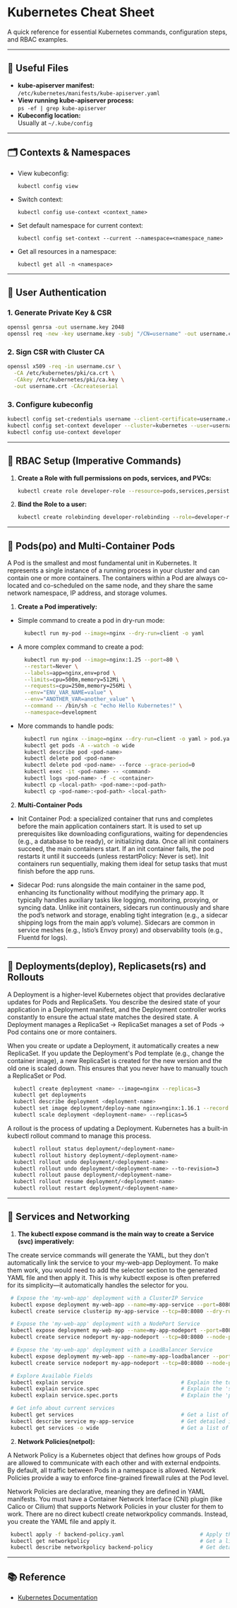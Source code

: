 # Kubernetes Cheat Sheet

A quick reference for essential Kubernetes commands, configuration steps, and RBAC examples.

---

## 📁 Useful Files

- **kube-apiserver manifest:**  
  `/etc/kubernetes/manifests/kube-apiserver.yaml`
- **View running kube-apiserver process:**  
  `ps -ef | grep kube-apiserver`
- **Kubeconfig location:**  
  Usually at `~/.kube/config`

---

## 🗂️ Contexts & Namespaces

- View kubeconfig:  
  ```
  kubectl config view
  ```
- Switch context:  
  ```
  kubectl config use-context <context_name>
  ```
- Set default namespace for current context:  
  ```
  kubectl config set-context --current --namespace=<namespace_name>
  ```
- Get all resources in a namespace:  
  ```
  kubectl get all -n <namespace>
  ```

---

## 👤 User Authentication

### 1. Generate Private Key & CSR
```sh
openssl genrsa -out username.key 2048
openssl req -new -key username.key -subj "/CN=username" -out username.csr
```

### 2. Sign CSR with Cluster CA
```sh
openssl x509 -req -in username.csr \
  -CA /etc/kubernetes/pki/ca.crt \
  -CAkey /etc/kubernetes/pki/ca.key \
  -out username.crt -CAcreateserial
```

### 3. Configure kubeconfig
```sh
kubectl config set-credentials username --client-certificate=username.crt --client-key=username.key
kubectl config set-context developer --cluster=kubernetes --user=username
kubectl config use-context developer
```

---

## 🔐 RBAC Setup (Imperative Commands)

1. **Create a Role with full permissions on pods, services, and PVCs:**
   ```sh
   kubectl create role developer-role --resource=pods,services,persistentvolumeclaims --verb="*" -n development
   ```

2. **Bind the Role to a user:**
   ```sh
   kubectl create rolebinding developer-rolebinding --role=developer-role --user=username -n development
   ```

---

## 🔐 Pods(po) and Multi-Container Pods 

A Pod is the smallest and most fundamental unit in Kubernetes. It represents a single instance of a running process in your cluster and can contain one or more containers. The containers within a Pod are always co-located and co-scheduled on the same node, and they share the same network namespace, IP address, and storage volumes.

1. **Create a Pod imperatively:**

  - Simple command to create a pod in dry-run mode:
    ```sh
      kubectl run my-pod --image=nginx --dry-run=client -o yaml
    ```

  - A more complex command to create a pod: 
    ```sh
      kubectl run my-pod --image=nginx:1.25 --port=80 \
      --restart=Never \
      --labels=app=nginx,env=prod \
      --limits=cpu=500m,memory=512Mi \
      --requests=cpu=250m,memory=256Mi \
      --env="ENV_VAR_NAME=value" \
      --env="ANOTHER_VAR=another_value" \
      --command -- /bin/sh -c "echo Hello Kubernetes!" \
      --namespace=development
    ```

  - More commands to handle pods:
    ```sh
      kubectl run nginx --image=nginx --dry-run=client -o yaml > pod.yaml     # Generate a pod
      kubectl get pods -A --watch -o wide                                     # List Pods (all namespaces, live updates and show more details)
      kubectl describe pod <pod-name>                                         # Describe a pod
      kubectl delete pod <pod-name>                                           # Delete a pod
      kubectl delete pod <pod-name> --force --grace-period=0                  # Force delete a pod if stuck
      kubectl exec -it <pod-name> -- <command>                                # Execute command within a running pod
      kubectl logs <pod-name> -f -c <container>                               # View pod logs (stream logs + c for multicontainer pods)
      kubectl cp <local-path> <pod-name>:<pod-path>                           # Upload files to pod
      kubectl cp <pod-name>:<pod-path> <local-path>                           # Download files from pod
    ```

2. **Multi-Container Pods**
   
  - Init Container Pod: a specialized container that runs and completes before the main application containers start. It is used to set up prerequisites like downloading configurations, waiting for dependencies (e.g., a database to be ready), or initializing data. Once all init containers succeed, the main containers start. If an init container fails, the pod restarts it until it succeeds (unless restartPolicy: Never is set). Init containers run sequentially, making them ideal for setup tasks that must finish before the app runs.

  - Sidecar Pod: runs alongside the main container in the same pod, enhancing its functionality without modifying the primary app. It typically handles auxiliary tasks like logging, monitoring, proxying, or syncing data. Unlike init containers, sidecars run continuously and share the pod’s network and storage, enabling tight integration (e.g., a sidecar shipping logs from the main app’s volume). Sidecars are common in service meshes (e.g., Istio’s Envoy proxy) and observability tools (e.g., Fluentd for logs).

---

## 🔐 Deployments(deploy), Replicasets(rs) and Rollouts   

A Deployment is a higher-level Kubernetes object that provides declarative updates for Pods and ReplicaSets. You describe the desired state of your application in a Deployment manifest, and the Deployment controller works constantly to ensure the actual state matches the desired state.
A Deployment manages a ReplicaSet -> ReplicaSet manages a set of Pods -> Pod contains one or more containers. 

When you create or update a Deployment, it automatically creates a new ReplicaSet. If you update the Deployment's Pod template (e.g., change the container image), a new ReplicaSet is created for the new version and the old one is scaled down. This ensures that you never have to manually touch a ReplicaSet or Pod.

```sh
  kubectl create deployment <name> --image=nginx --replicas=3             # Generate a deployment
  kubectl get deployments                                                 # List Deployments
  kubectl describe deployment <deployment-name>                           # Describe a deployment
  kubectl set image deployment/deploy-name nginx=nginx:1.16.1 --record    # Update deployment
  kubectl scale deployment <deployment-name> --replicas=5                 # Scale deployment manually
```

A rollout is the process of updating a Deployment. Kubernetes has a built-in kubectl rollout command to manage this process.

```sh
  kubectl rollout status deployment/<deployment-name>                     # Check status of a deployment
  kubectl rollout history deployment/<deployment-name>                    # View the history of the deployment's rollouts
  kubectl rollout undo deployment/<deployment-name>                       # Rollback to the previous revision
  kubectl rollout undo deployment/<deployment-name> --to-revision=3       # Rollback to a specific revision (e.g., revision 3)
  kubectl rollout pause deployment/<deployment-name>                      # Pause the rollout to make changes
  kubectl rollout resume deployment/<deployment-name>                     # Resume the rollout
  kubectl rollout restart deployment/<deployment-name>                    # Restart the rollout
```
---

## 🔐 Services and Networking

1. **The kubectl expose command is the main way to create a Service (svc) imperatively:**

  The create service commands will generate the YAML, but they don't automatically link the service to your my-web-app Deployment. To make them work, you would need to add the selector section to the generated YAML file and then apply it. This is why kubectl expose is often preferred for its simplicity—it automatically handles the selector for you.

   ```sh
    # Expose the 'my-web-app' deployment with a ClusterIP Service
    kubectl expose deployment my-web-app --name=my-app-service --port=8080
    kubectl create service clusterip my-app-service --tcp=80:8080 --dry-run=client -o yaml

    # Expose the 'my-web-app' deployment with a NodePort Service
    kubectl expose deployment my-web-app --name=my-app-nodeport --port=8080 --type=NodePort
    kubectl create service nodeport my-app-nodeport --tcp=80:8080 --node-port=30007 --dry-run=client -o yaml

    # Expose the 'my-web-app' deployment with a LoadBalancer Service
    kubectl expose deployment my-web-app --name=my-app-loadbalancer --port=8080 --type=LoadBalancer
    kubectl create service nodeport my-app-nodeport --tcp=80:8080 --node-port=30007 --dry-run=client -o yaml

    # Explore Available Fields
    kubectl explain service                               # Explain the top-level Service fields
    kubectl explain service.spec                          # Explain the 'spec' section of a Service
    kubectl explain service.spec.ports                    # Explain the 'ports' section of a Service's spec

    # Get info about current services
    kubectl get services                                  # Get a list of all services
    kubectl describe service my-app-service               # Get detailed information about a specific service
    kubectl get services -o wide                          # Get a list of all services and their external IPs

   ```

2. **Network Policies(netpol):**

  A Network Policy is a Kubernetes object that defines how groups of Pods are allowed to communicate with each other and with external endpoints. By default, all traffic between Pods in a namespace is allowed. Network Policies provide a way to enforce fine-grained firewall rules at the Pod level.

  Network Policies are declarative, meaning they are defined in YAML manifests. You must have a Container Network Interface (CNI) plugin (like Calico or Cilium) that supports Network Policies in your cluster for them to work. There are no direct kubectl create networkpolicy commands. Instead, you create the YAML file and apply it.

   ```sh
    kubectl apply -f backend-policy.yaml                        # Apply the Network Policy manifest to the cluster
    kubectl get networkpolicy                                   # Get a list of all network policies
    kubectl describe networkpolicy backend-policy               # Get detailed information about a specific network policy
   ```

---

## 📚 Reference

- [Kubernetes Documentation](https://kubernetes.io/docs/)
